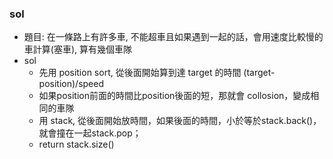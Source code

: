 ### sol
- 題目: 在一條路上有許多車, 不能超車且如果遇到一起的話，會用速度比較慢的車計算(塞車), 算有幾個車隊
- sol
    - 先用 position sort, 從後面開始算到達 target 的時間 (target-position)/speed
    - 如果position前面的時間比position後面的短，那就會 collosion，變成相同的車隊
    - 用 stack, 從後面開始放時間，如果後面的時間，小於等於stack.back()，就會撞在一起stack.pop；
    - return stack.size()
